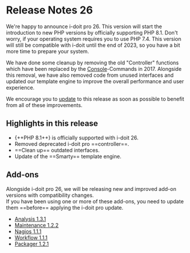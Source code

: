 # Release Notes 26

We're happy to announce i-doit pro 26. This version will start the introduction to new PHP versions by officially supporting PHP 8.1. Don't worry, if your operating system requires you to use PHP 7.4. This version will still be compatible with i-doit until the end of 2023, so you have a bit more time to prepare your system.

We have done some cleanup by removing the old "Controller" functions which have been replaced by the [Console](../../automation-and-integration/cli/console/index.md)-Commands in 2017. Alongside this removal, we have also removed code from unused interfaces and updated our template engine to improve the overall performance and user experience.

We encourage you to [update](../../maintenance-and-operation/update.md) to this release as soon as possible to benefit from all of these improvements.

## Highlights in this release

-   {++PHP 8.1++} is officially supported with i-doit 26.
-   Removed deprecated i-doit pro ==controller==.
-   ==Clean up== outdated interfaces.
-   Update of the ==Smarty== template engine.

## Add-ons

Alongside i-doit pro 26, we will be releasing new and improved add-on versions with compatibility changes.<br>
If you have been using one or more of these add-ons, you need to update them ==before== applying the i-doit pro update.

-   [Analysis 1.3.1](../../i-doit-pro-add-ons/analysis.md#releases)
-   [Maintenance 1.2.2](../../i-doit-pro-add-ons/maintenance.md#releases)
-   [Nagios 1.1.1](../../automation-and-integration/network-monitoring/nagios.md)
-   [Workflow 1.1.1](../../i-doit-pro-add-ons/workflow.md#releases)
-   [Packager 1.2.1](../../i-doit-pro-add-ons/add-on-packager.md#releases)
